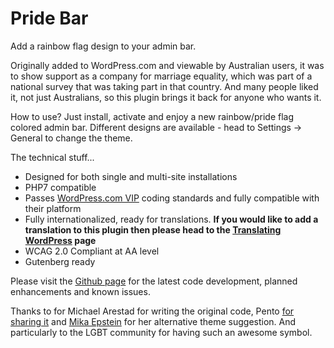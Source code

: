 # Pride Bar

Add a rainbow flag design to your admin bar.

Originally added to WordPress.com and viewable by Australian users, it was to show support as a company for marriage equality, which was part of a national survey that was taking part in that country. And many people liked it, not just Australians, so this plugin brings it back for anyone who wants it.

How to use? Just install, activate and enjoy a new rainbow/pride flag colored admin bar. Different designs are available - head to Settings -> General to change the theme.

The technical stuff...

* Designed for both single and multi-site installations
* PHP7 compatible
* Passes [WordPress.com VIP](https://vip.wordpress.com) coding standards and fully compatible with their platform
* Fully internationalized, ready for translations. **If you would like to add a translation to this plugin then please head to the [Translating WordPress](https://translate.wordpress.org/projects/wp-plugins/pride-bar "Translating WordPress") page**
* WCAG 2.0 Compliant at AA level
* Gutenberg ready

Please visit the [Github page](https://github.com/dartiss/pride-bar "Github") for the latest code development, planned enhancements and known issues.

Thanks to for Michael Arestad for writing the original code, Pento [for sharing it](https://gist.github.com/pento/bc4574b8eb0f4500efbeb75ec7d8630c) and [Mika Epstein](https://halfelf.org/2017/make-wordpress-gay/ "Make WordPress Gay") for her alternative theme suggestion. And particularly to the LGBT community for having such an awesome symbol.
